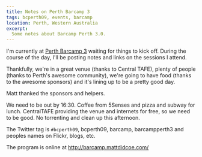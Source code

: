 ```yaml
---
title: Notes on Perth Barcamp 3
tags: bcperth09, events, barcamp
location: Perth, Western Australia
excerpt: 
  Some notes about Barcamp Perth 3.0.
---
```


I'm currently at [Perth Barcamp 3](http://barcamp.port80.asn.au/Main/BarCamp3) waiting for things to kick off. During the course of the day, I'll be posting notes and links on the sessions I attend. 

Thankfully, we're in a great venue (thanks to Central TAFE), plenty of people (thanks to Perth's awesome community), we're going to have food (thanks to the awesome sponsors) and it's lining up to be a pretty good day.

<!--more-->

Matt thanked the sponsors and helpers.

We need to be out by 16:30. Coffee from 5Senses and pizza and subway for lunch. CentralTAFE providing the venue and internets for free, so we need to be good. No torrenting and clean up this afternoon. 

The Twitter tag is `#bcperth09`, bcperth09, barcamp, barcampperth3 and peoples names on Flickr, blogs, etc.

The program is online at http://barcamp.mattdidcoe.com/
